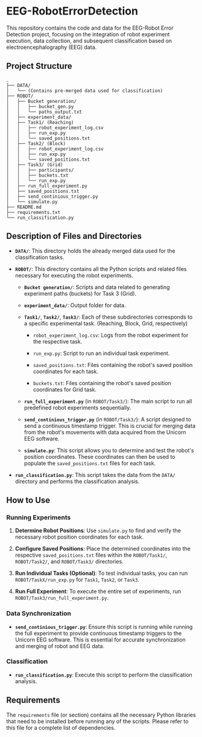 # EEG-RobotErrorDetection

This repository contains the code and data for the EEG-Robot Error Detection project, focusing on the integration of robot experiment execution, data collection, and subsequent classification based on electroencephalography (EEG) data.

## Project Structure

```
.
├── DATA/
│   └── (Contains pre-merged data used for classification)
├── ROBOT/
│   ├── Bucket generation/
│   │   ├── bucket_gen.py
│   │   └── paths_output.txt
│   ├── experiment_data/
│   ├── Task1/ (Reaching)
│   │   ├── robot_experiment_log.csv
│   │   ├── run_exp.py
│   │   └── saved_positions.txt
│   ├── Task2/ (Block)
│   │   ├── robot_experiment_log.csv
│   │   ├── run_exp.py
│   │   └── saved_positions.txt
│   ├── Task3/ (Grid)
│   │   ├── participants/
│   │   ├── buckets.txt
│   │   └── run_exp.py
│   ├── run_full_experiment.py
│   ├── saved_positions.txt
│   ├── send_continious_trigger.py
│   └── simulate.py
├── README.md
├── requirements.txt
└── run_classification.py
```

## Description of Files and Directories

* **`DATA/`**: This directory holds the already merged data used for the classification tasks.

* **`ROBOT/`**: This directory contains all the Python scripts and related files necessary for executing the robot experiments.

  * **`Bucket generation/`**: Scripts and data related to generating experiment paths (buckets) for Task 3 (Grid).

  * **`experiment_data/`**: Output folder for data.

  * **`Task1/`**, **`Task2/`**, **`Task3/`**: Each of these subdirectories corresponds to a specific experimental task. (Reaching, Block, Grid, respectively)

    * `robot_experiment_log.csv`: Logs from the robot experiment for the respective task.

    * `run_exp.py`: Script to run an individual task experiment.

    * `saved_positions.txt`: Files containing the robot's saved position coordinates for each task.

    * `buckets.txt`: Files containing the robot's saved position coordinates for Grid task.

  * **`run_full_experiment.py`** (in `ROBOT/Task3/`): The main script to run all predefined robot experiments sequentially.

  * **`send_continious_trigger.py`** (in `ROBOT/Task3/`): A script designed to send a continuous timestamp trigger. This is crucial for merging data from the robot's movements with data acquired from the Unicorn EEG software.

  * **`simulate.py`**: This script allows you to determine and test the robot's position coordinates. These coordinates can then be used to populate the `saved_positions.txt` files for each task.

* **`run_classification.py`**: This script takes the data from the `DATA/` directory and performs the classification analysis.

## How to Use

### Running Experiments

1. **Determine Robot Positions**: Use `simulate.py` to find and verify the necessary robot position coordinates for each task.

2. **Configure Saved Positions**: Place the determined coordinates into the respective `saved_positions.txt` files within the `ROBOT/Task1/`, `ROBOT/Task2/`, and `ROBOT/Task3/` directories.

3. **Run Individual Tasks (Optional)**: To test individual tasks, you can run `ROBOT/TaskX/run_exp.py` for `Task1`, `Task2`, or `Task3`.

4. **Run Full Experiment**: To execute the entire set of experiments, run `ROBOT/Task3/run_full_experiment.py`.

### Data Synchronization

* **`send_continious_trigger.py`**: Ensure this script is running while running the full experiment to provide continuous timestamp triggers to the Unicorn EEG software. This is essential for accurate synchronization and merging of robot and EEG data.

### Classification

* **`run_classification.py`**: Execute this script to perform the classification analysis.

## Requirements

The `requirements` file (or section) contains all the necessary Python libraries that need to be installed before running any of the scripts. Please refer to this file for a complete list of dependencies.
